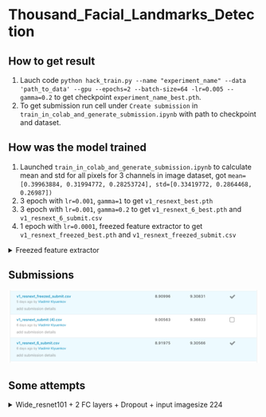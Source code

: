 # Thousand_Facial_Landmarks_Detection


## How to get result

1. Lauch code `python hack_train.py --name "experiment_name" --data 'path_to_data' --gpu --epochs=2 --batch-size=64 -lr=0.005 --gamma=0.2` to get checkpoint `experiment_name_best.pth`.
2. To get submission run cell under `Create submission` in `train_in_colab_and_generate_submission.ipynb` with path to checkpoint and dataset.

## How was the model trained

1. Launched `train_in_colab_and_generate_submission.ipynb` to calculate mean and std for all pixels for 3 channels in image dataset, got `mean=[0.39963884, 0.31994772, 0.28253724], std=[0.33419772, 0.2864468, 0.26987])`
2. 3 epoch with `lr=0.001`, `gamma=1` to get `v1_resnext_best.pth`
3. 3 epoch with `lr=0.001`, `gamma=0.2` to get `v1_resnext_6_best.pth` and `v1_resnext_6_submit.csv`
4. 1 epoch with `lr=0.0001`, freezed feature extractor to get `v1_resnext_freezed_best.pth` and `v1_resnext_freezed_submit.csv`  

<details>
<summary>Freezed feature extractor</summary>
<br>
  
```python
    model = models.resnext101_32x8d(pretrained=True)
    
#   Uncomment for learning with freezed feature extractor
#   for param in model.parameters():
#     param.requires_grad = False

    model.fc = nn.Linear(model.fc.in_features, 2 * NUM_PTS, bias=True) 
```
</details>


## Submissions
![best submission](pic/submits.png)


## Some attempts

<details>
<summary> Wide_resnet101 + 2 FC layers + Dropout + input imagesize 224 </summary>
<br>
  
Creating model in `hack_train.py`:
```python
    model = models.wide_resnet101_2(pretrained=True)
     fc_layers = nn.Sequential(
                 nn.Linear(model.fc.in_features, 4 * NUM_PTS),
                 nn.ReLU(inplace=True),
                 nn.Dropout(p=0.1),
                 nn.Linear(4 * NUM_PTS,  2 * NUM_PTS),
                 nn.ReLU(inplace=True),
                 nn.Dropout(p=0.1))
     model.fc = fc_layers
```

In `hack_utils.py`:  

```python
CROP_SIZE = 224 
```

Unfortunately, the model did not have enough time to converge(

</details>
